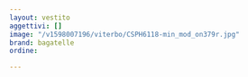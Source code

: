 ```yaml
---
layout: vestito
aggettivi: []
image: "/v1598007196/viterbo/CSPH6118-min_mod_on379r.jpg"
brand: bagatelle
ordine: 

---
```

